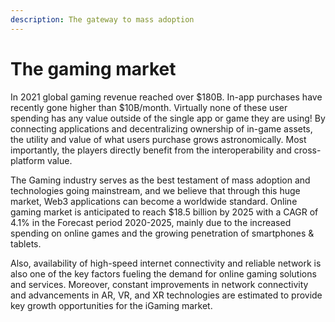 ```yaml
---
description: The gateway to mass adoption
---
```


# The gaming market

In 2021 global gaming revenue reached over $180B. In-app purchases have recently gone higher than $10B/month. Virtually none of these user spending has any value outside of the single app or game they are using! By connecting applications and decentralizing ownership of in-game assets, the utility and value of what users purchase grows astronomically. Most importantly, the players directly benefit from the interoperability and cross-platform value.

The Gaming industry serves as the best testament of mass adoption and technologies going mainstream, and we believe that through this huge market, Web3 applications can become a worldwide standard. Online gaming market is anticipated to reach $18.5 billion by 2025 with a CAGR of 4.1% in the Forecast period 2020-2025, mainly due to the increased spending on online games and the growing penetration of smartphones & tablets.

Also, availability of high-speed internet connectivity and reliable network is also one of the key factors fueling the demand for online gaming solutions and services. Moreover, constant improvements in network connectivity and advancements in AR, VR, and XR technologies are estimated to provide key growth opportunities for the iGaming market.
